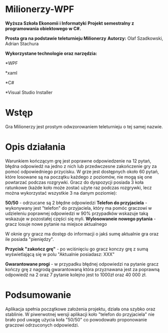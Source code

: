 # Milionerzy-WPF
**Wyższa Szkoła Ekonomii i Informatyki**
**Projekt semestralny z programowania obiektowego w C#.**

**Prosta gra na podstawie teleturnieju Milionerzy**
**Autorzy:** Olaf Szadkowski, Adrian Stachura

**Wykorzystane technologie oraz narzędzia:**

*WPF

*xaml

*C#

*Visual Studio Installer

# Wstęp

Gra Milionerzy jest prostym odwzorowaniem teleturnieju o tej samej nazwie.

# Opis działania

Warunkiem kończącym grę jest poprawne odpowiedzenie na 12 pytań, błędna odpowiedź na jedno z nich lub przedwczesne zakończenie gry za pomoć odpowiedniego przycisku. W grze jest dostępnych około 60 pytań, które losowane są na początku każdego z poziomów, nie mogą się one powtarzać podczas rozgrywki. Gracz do dyspozycji posiada 3 koła ratunkowe (każde koło może zostać użyte raz podczas rozgrywki, lecz można wykorzystać wszystkie 3 na danym poziomie):

**50/50** - odrzucane są 2 błędne odpowiedzi
**Telefon do przyjaciela** - wykonywany jest "telefon" do przyjaciela, który ma pomóc graczowi w udzieleniu poprawnej odpowiedzi w 90% przypadków wskazuje taką wskazuje w pozostałej części się myli.
**Wylosowaneie nowego pytania** - gracz losuje nowe pytanie na miejsce aktualnego

W oknie gry gracz ma dostęp do informacji o jakś sumę aktualnie gra oraz ile posiada "pieniędzy".

**Przycisk "zakończ grę"** - po wciśnięciu go gracz konczy grę z sumą wyświetlającą się w polu "Aktualnie posiadasz: XXX"

**Gwarantowane progi** - w przypadku błędnej odpowiedzi na pytanie gracz kończy grę z nagrodą gwarantowaną która przyznawana jest za poprawną odpowiedź na 2 oraz 7 pytanie kolejno jest to 1000zł oraz 40 000 zł.

# Podsumowanie

Aplikacja spełnia początkowe założenia projektu, działa ona szybko oraz stablinie.
W piwerwotnej wersji aplikacji koło "telefon do przyjaciela" nie brało pod uwagę użycia koła "50/50" co powodowało proponowanie graczowi odrzuconych odpowiedzi.
